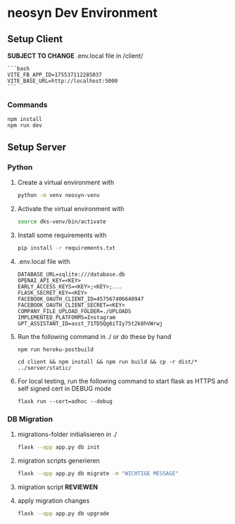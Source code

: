 # neosyn Dev Environment

## Setup Client
**SUBJECT TO CHANGE**
.env.local file in /client/

    ```bash
    VITE_FB_APP_ID=175537112285037
    VITE_BASE_URL=http://localhost:5000
    ```
### Commands

    npm install
    npm run dev

## Setup Server

### Python

1. Create a virtual environment with
    ```bash
    python -m venv neosyn-venv
    ```

2. Activate the virtual environment with
    ```bash
    source dks-venv/bin/activate
    ```

3. Install some requirements with
    ```bash
    pip install -r requirements.txt
    ```

4. .env.local file with 
    ```
    DATABASE_URL=sqlite:///database.db
    OPENAI_API_KEY=<KEY>
    EARLY_ACCESS_KEYS=<KEY>;<KEY>;...
    FLASK_SECRET_KEY=<KEY>
    FACEBOOK_OAUTH_CLIENT_ID=457567406640947
    FACEBOOK_OAUTH_CLIENT_SECRET=<KEY>
    COMPANY_FILE_UPLOAD_FOLDER=./UPLOADS
    IMPLEMENTED_PLATFORMS=Instagram
    GPT_ASSISTANT_ID=asst_71TD5Qg6iTIy75t2k8hVWrwj
    ```

5. Run the following command in ./ or do these by hand
    ```
    npm run heroku-postbuild
    ```
    ```
    cd client && npm install && npm run build && cp -r dist/* ../server/static/
    ```


6. For local testing, run the following command to start flask as HTTPS and self signed cert in DEBUG mode
    ```
    flask run --cert=adhoc --debug
    ```

### DB Migration

1. migrations-folder initialisieren in ./
    ```bash
    flask --app app.py db init
    ```

2. migration scripts generieren
    ```bash
    flask --app app.py db migrate -m "WICHTIGE MESSAGE"
    ```

3. migration script **REVIEWEN**

4. apply migration changes
    ```bash
    flask --app app.py db upgrade
    ```